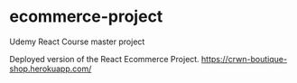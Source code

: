 # ecommerce-project
Udemy React Course master project

Deployed version of the React Ecommerce Project. 
https://crwn-boutique-shop.herokuapp.com/
